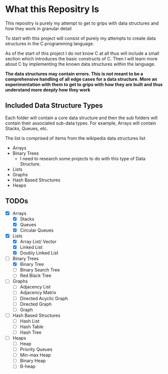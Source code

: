 # What this Repositry Is 

This repositry is purely my attempt to get to grips with data structures and how they work in granular detail

To start with this project will consist of purely my attempts to create data structures in the C programming language. 

As of the start of this project I do not know C at all thus will include a small section which introduces the basic constructs of C. 
Then I will learn more about C by implementing the known data structures within the language.  

**The data structures may contain errors. This is not meant to be a comprehensive handling of all edge cases for a data structure. More an experimentation with them to get to grips with how they are built and thus understand more deeply how they work**

## Included Data Structure Types 

Each folder will contain a core data structure and then the sub folders will contain their associated sub-data types. For example, Arrays will contain Stacks, Queues, etc.

The list is comprised of items from the wikipedia data structures list

- Arrays 
- Binary Trees 
    - I need to research some projects to do with this type of Data Structure.
- Lists 
- Graphs 
- Hash Based Structures 
- Heaps

## TODOs 

- [x] Arrays 
    - [x] Stacks 
    - [x] Queues 
    - [x] Circular Queues
- [x] Lists 
    - [x] Array List/ Vector 
    - [x] Linked List 
    - [x] Doubly Linked List 
- [ ] Binary Trees 
    - [x] Binary Tree 
    - [ ] Binary Search Tree
    - [ ] Red Black Tree 
- [ ] Graphs 
    - [ ] Adjacency List 
    - [ ] Adjacency Matrix 
    - [ ] Directed Acyclic Graph 
    - [ ] Directed Graph 
    - [ ] Graph 
- [ ] Hash Based Structures 
    - [ ] Hash List 
    - [ ] Hash Table 
    - [ ] Hash Tree 
- [ ] Heaps 
    - [ ] Heap 
    - [ ] Priority Queues 
    - [ ] Min-max Heap 
    - [ ] Binary Heap 
    - [ ] B-heap 
